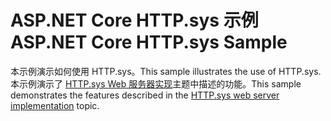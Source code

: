 # <a name="aspnet-core-httpsys-sample"></a><span data-ttu-id="a2551-101">ASP.NET Core HTTP.sys 示例</span><span class="sxs-lookup"><span data-stu-id="a2551-101">ASP.NET Core HTTP.sys Sample</span></span>

<span data-ttu-id="a2551-102">本示例演示如何使用 HTTP.sys。</span><span class="sxs-lookup"><span data-stu-id="a2551-102">This sample illustrates the use of HTTP.sys.</span></span> <span data-ttu-id="a2551-103">本示例演示了 [HTTP.sys Web 服务器实现](https://docs.microsoft.com/aspnet/core/fundamentals/servers/httpsys)主题中描述的功能。</span><span class="sxs-lookup"><span data-stu-id="a2551-103">This sample demonstrates the features described in the [HTTP.sys web server implementation](https://docs.microsoft.com/aspnet/core/fundamentals/servers/httpsys) topic.</span></span>
